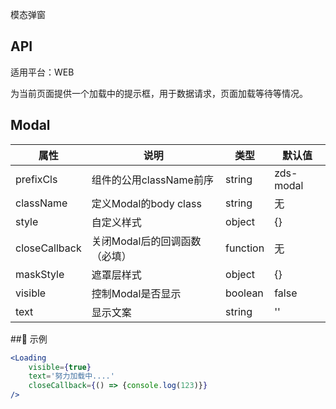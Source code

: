 模态弹窗

## API

适用平台：WEB

为当前页面提供一个加载中的提示框，用于数据请求，页面加载等待等情况。

## Modal

| 属性               | 说明                          | 类型                     | 默认值    |
| ------------------ | ----------------------------- | ------------------------ | --------- |
| prefixCls          | 组件的公用className前序       | string                   | zds-modal |
| className          | 定义Modal的body class         | string                   | 无        |
| style              | 自定义样式                    | object                   | {}        |
| closeCallback      | 关闭Modal后的回调函数（必填） | function                 | 无        |
| maskStyle          | 遮罩层样式                    | object                   | {}        |
| visible            | 控制Modal是否显示             | boolean                  | false     |
| text               | 显示文案                      | string | ''        |

## 示例

```jsx
<Loading
    visible={true}
    text='努力加载中....'
    closeCallback={() => {console.log(123)}}
/>
```
